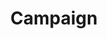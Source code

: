 ---
slug: '/campaign'
title: 'Campaign'
imageOne: './campaign1.png'
imageTwo: './campaign2.png'
imageThree: './campaign3.png'
imageFour: './campaign4.png'
imageFive: './campaign5.png'
---
